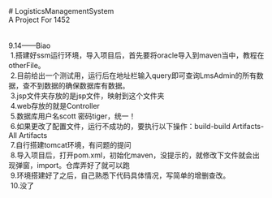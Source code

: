 <div># LogisticsManagementSystem</div>
<div>A Project For 1452</div>
<div><br /></div>
<div><br /></div>
<div>9.14——Biao</div>
<div><span style="white-space:pre">	</span>1.搭建好ssm运行环境，导入项目后，首先要将oracle导入到maven当中，教程在otherFile。</div>
<div><span style="white-space:pre">	</span>2.目前给出一个测试用，运行后在地址栏输入query即可查询LmsAdmin的所有数据，查不到数据的确保数据库有数据。</div>
<div><span style="white-space:pre">	</span>3.jsp文件夹存放的是jsp文件，映射到这个文件夹</div>
<div><span style="white-space:pre">	</span>4.web存放的就是Controller</div>
<div><span style="white-space:pre">	</span>5.数据库用户名scott 密码tiger，统一！</div>
<div><span style="white-space:pre">	</span>6.如果更改了配置文件，运行不成功的，要执行以下操作：build-build Artifacts-All Artifacts</div>
<div><span style="white-space:pre">	</span>7.自行搭建tomcat环境，有问题的提问</div>
<div><span style="white-space:pre">	</span>8.导入项目后，打开pom.xml，初始化maven，没提示的，就修改下文件就会出现弹窗，import。仓库弄好了就可以跑</div>
<div><span style="white-space:pre">	</span>9.环境搭建好了之后，自己熟悉下代码具体情况，写简单的增删查改。</div>
<div><span style="white-space:pre">	</span>10.没了</div>	